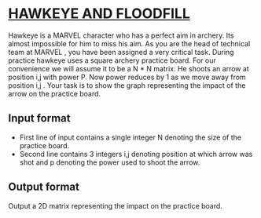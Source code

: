 # [HAWKEYE AND FLOODFILL][link]

Hawkeye is a MARVEL character who has a perfect aim in archery. Its almost impossible for him to miss his aim. As you are the head of technical team at MARVEL , you have been assigned a very critical task. During practice hawkeye uses a square archery practice board. For our convenience we will assume it to be a N \* N matrix. He shoots an arrow at position i,j with power P. Now power reduces by 1 as we move away from position i,j . Your task is to show the graph representing the impact of the arrow on the practice board.

## Input format

- First line of input contains a single integer N denoting the size of the practice board.
- Second line contains 3 integers i,j denoting position at which arrow was shot and p denoting the power used to shoot the arrow.

## Output format

Output a 2D matrix representing the impact on the practice board.

[link]: https://www.hackerearth.com/practice/basic-programming/implementation/basics-of-implementation/practice-problems/algorithm/hawkeye-and-floodfill/
